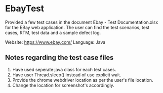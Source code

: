 # EbayTest

Provided a few test cases in the document Ebay - Test Documentation.xlsx for the EBay web application. The user can find the test scenarios, test cases, RTM, test data and a sample defect log.

Website: https://www.ebay.com/
Language: Java

## Notes regarding the test case files

1. Have used seperate java class for each test cases.
2. Have user Thread.sleep() instead of use explicit wait.
3. Provide the chrome webdriver location as per the user's file location.
4. Change the location for screenshot's accordingly. 
